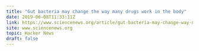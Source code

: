 ```yaml
---
title: "Gut bacteria may change the way many drugs work in the body"
date: 2019-06-08T11:33:11Z
link: https://www.sciencenews.org/article/gut-bacteria-may-change-way-many-drugs-work-body?utm_medium=RSS&utm_source=hune
site: www.sciencenews.org
topic: Hacker News
draft: false
---
```

